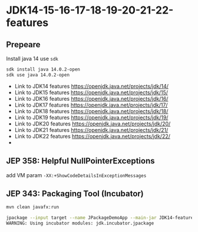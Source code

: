 # JDK14-15-16-17-18-19-20-21-22-features

## Prepeare

Install java 14 use `sdk`

```bash
sdk install java 14.0.2-open
sdk use java 14.0.2-open
```

* Link to JDK14 features https://openjdk.java.net/projects/jdk/14/
* Link to JDK15 features https://openjdk.java.net/projects/jdk/15/
* Link to JDK16 features https://openjdk.java.net/projects/jdk/16/
* Link to JDK17 features https://openjdk.java.net/projects/jdk/17/
* Link to JDK18 features https://openjdk.java.net/projects/jdk/18/
* Link to JDK19 features https://openjdk.java.net/projects/jdk/19/
* Link to JDK20 features https://openjdk.java.net/projects/jdk/20/
* Link to JDK21 features https://openjdk.java.net/projects/jdk/21/
* Link to JDK22 features https://openjdk.java.net/projects/jdk/22/
* 
## JEP 358: Helpful NullPointerExceptions

add VM param `-XX:+ShowCodeDetailsInExceptionMessages`


## JEP 343: Packaging Tool (Incubator)

```bash
mvn clean javafx:run
```

```bash
jpackage --input target --name JPackageDemoApp --main-jar JDK14-features-0.0.1-SNAPSHOT-jar-with-dependencies.jar --main-class n04_jep343_Packaging_Tool_Incubator.App --type dmg --java-options '--enable-preview'
WARNING: Using incubator modules: jdk.incubator.jpackage
```
